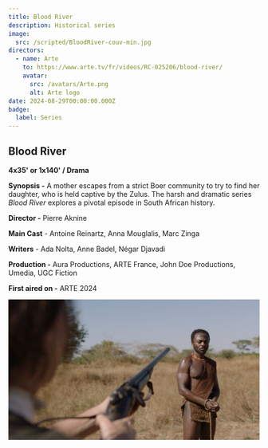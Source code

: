 ```yaml
---
title: Blood River
description: Historical series
image:
  src: /scripted/BloodRiver-couv-min.jpg
directors:
  - name: Arte
    to: https://www.arte.tv/fr/videos/RC-025206/blood-river/
    avatar:
      src: /avatars/Arte.png
      alt: Arte logo
date: 2024-08-29T00:00:00.000Z
badge:
  label: Series
---
```


## Blood River

**4x35' or 1x140' / Drama**

**Synopsis -** A mother escapes from a strict Boer community to try to find her daughter, who is held captive by the Zulus. The harsh and dramatic series _Blood River_ explores a pivotal episode in South African history.

**Director -** Pierre Aknine

**Main Cast** - Antoine Reinartz, Anna Mouglalis, Marc Zinga

**Writers** - Ada Nolta, Anne Badel, Négar Djavadi

**Production -** Aura Productions, ARTE France, John Doe Productions, Umedia, UGC Fiction

**First aired on -** ARTE 2024

![A woman pointing a gun toward a black man](/scripted/blood-river.jpg)
